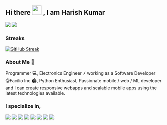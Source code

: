 ## Hi there <img src="https://raw.githubusercontent.com/MartinHeinz/MartinHeinz/master/wave.gif" width="30px"> ,  I am Harish Kumar


[<img src="https://img.shields.io/badge/LinkedIn-0077B5?style=for-the-badge&logo=linkedin&logoColor=white" />](https://www.linkedin.com/in/harish-kumar-k-32b2bb18b/)        [<img src="https://img.shields.io/badge/Instagram-E4405F?style=for-the-badge&logo=instagram&logoColor=white" />](https://www.instagram.com/harishkumar.kae/)

### Streaks

[![GitHub Streak](https://github-readme-streak-stats.herokuapp.com/?user=thelonewolf123&theme=highcontrast)](https://git.io/streak-stats)


### About Me 🤙
 Programmer 💻, Electronics Engineer ⚡ working as a Software Developer @Facilio Inc 🏟️, Python Enthusiast, Passionate mobile / web / ML developer and I can create responsive webapps and scalable mobile apps using the latest technologies available.

### I specialize in,
<div style="padding-bottom:100px;">
<img src="https://img.shields.io/badge/python-3670A0?style=for-the-badge&logo=python&logoColor=ffdd54" /> 
<img src="https://img.shields.io/badge/TensorFlow-%23FF6F00.svg?style=for-the-badge&logo=TensorFlow&logoColor=white" />
<img src="https://img.shields.io/badge/flask-%23000.svg?style=for-the-badge&logo=flask&logoColor=white" />
<img src="https://img.shields.io/badge/JavaScript-F7DF1E?style=for-the-badge&logo=javascript&logoColor=black" /> 
<img src="https://img.shields.io/badge/HTML5-E34F26?style=for-the-badge&logo=html5&logoColor=white" />
 <img src="https://img.shields.io/badge/CSS-239120?&style=for-the-badge&logo=css3&logoColor=white" />
<img src="https://img.shields.io/badge/Vue.js-35495E?style=for-the-badge&logo=vue-dot-js&logoColor=4FC08D" />
<img src="https://img.shields.io/badge/Flutter-%2302569B.svg?style=for-the-badge&logo=Flutter&logoColor=white" />
</div>

<!--
**thelonewolf123/thelonewolf123** is a ✨ _special_ ✨ repository because its `README.md` (this file) appears on your GitHub profile.

Here are some ideas to get you started:

- 🔭 I’m currently working on ...
- 🌱 I’m currently learning ...
- 👯 I’m looking to collaborate on ...
- 🤔 I’m looking for help with ...
- 💬 Ask me about ...
- 📫 How to reach me: ...
- 😄 Pronouns: ...
- ⚡ Fun fact: ...
-->
